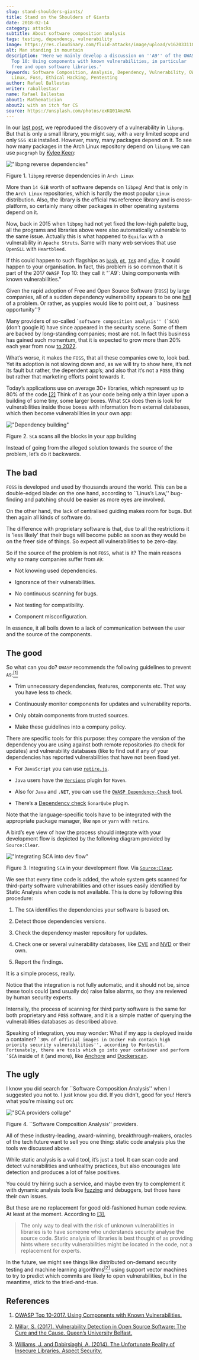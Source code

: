```yaml
---
slug: stand-shoulders-giants/
title: Stand on the Shoulders of Giants
date: 2018-02-14
category: attacks
subtitle: About software composition analysis
tags: testing, dependency, vulnerability
image: https://res.cloudinary.com/fluid-attacks/image/upload/v1620331101/blog/stand-shoulders-giants/cover_iiuzyx.webp
alt: Man standing in mountain
description: 'Here we mainly develop a discussion on ''A9'' of the OWASP
  Top 10: Using components with known vulnerabilities, in particular
  free and open software libraries.'
keywords: Software Composition, Analysis, Dependency, Vulnerability, OWASP,
  Linux, Foss, Ethical Hacking, Pentesting
author: Rafael Ballestas
writer: raballestasr
name: Rafael Ballestas
about1: Mathematician
about2: with an itch for CS
source: https://unsplash.com/photos/exKQ01AmzNA
---
```


In our [last post](../infinite-monkey-fuzzer/), we reproduced the
discovery of a vulnerability in `libpng`. But that is only a small
library, you might say, with a very limited scope and only `556 KiB`
installed. However, many, many packages depend on it. To see how many
packages in the Arch Linux repository depend on `libpng` we can use
`pacgraph` by [Kylee Keen](http://kmkeen.com/pacgraph/):

<div class="imgblock">

!["libpng reverse dependencies"](https://res.cloudinary.com/fluid-attacks/image/upload/c_scale,w_800/v1620331100/blog/stand-shoulders-giants/libpng-pacgraph_edml6c.webp)

<div class="title">

Figure 1. `libpng` reverse dependencies in `Arch Linux`

</div>

</div>

More than `14 GiB` worth of software depends on `libpng`\! And that is
only in the `Arch Linux` repositories, which is hardly the most popular
`Linux` distribution. Also, the library is the official `PNG` reference
library and is cross-platform, so certainly many other packages in other
operating systems depend on it.

Now, back in 2015 when `libpng` had not yet fixed the low-high palette
bug, all the programs and libraries above were also automatically
vulnerable to the same issue. Actually this is what happened to
`Equifax` with a vulnerability in `Apache Struts`. Same with many web
services that use `OpenSLL` with `Heartbleed`.

If this could happen to such flagships as
[`bash`](https://www.gnu.org/software/bash/),
[`qt`](https://www.qt.io/),
[`TeX`](https://services.math.duke.edu/computing/tex/latex.html) and
[`xfce`](https://xfce.org/), it could happen to your organisation. In
fact, this problem is so common that it is part of the 2017 `OWASP` Top
10: they call it "\`A9\`: Using components with known vulnerabilities."

Given the rapid adoption of Free and Open Source Software (`FOSS`) by
large companies, all of a sudden dependency vulnerability appears to be
one [hell](https://en.wikipedia.org/wiki/Dependency_hell) of a problem.
Or rather, as yuppies would like to point out, a \`\`business
opportunity''?

Many providers of so-called `` `software composition analysis''
(`SCA ``) (don’t google it) have since appeared in the security scene.
Some of them are backed by long-standing companies; most are not. In
fact this business has gained such momentum, that it is expected to grow
more than 20% each year from now
[to 2022](https://www.prnewswire.com/news-releases/the-software-composition-analysis-market-is-expected-to-grow-from-usd-1540-million-in-2017-to-usd-3984-million-by-2022-at-a-compound-annual-growth-rate-cagr-of-209-300595028.html).

What’s worse, it makes the `FOSS`, that all these companies owe to, look
bad. Yet its adoption is not slowing down and, as we will try to show
here, it’s not its fault but rather, the dependent app’s; and also that
it’s not a `FOSS` thing but rather that marketing efforts point towards
it.

Today’s applications use on average 30+ libraries, which represent up to
80% of the code.[\[2\]](#r2) Think of it as your code being only a thin
layer upon a building of some tiny, some larger boxes. What `SCA` does
then is look for vulnerabilities inside those boxes with information
from external databases, which then become vulnerabilities in your own
app:

<div class="imgblock">

!["Dependency building"](https://res.cloudinary.com/fluid-attacks/image/upload/v1620331101/blog/stand-shoulders-giants/depvuln_ztp8tw.webp)

<div class="title">

Figure 2. `SCA` scans all the blocks in your app building

</div>

</div>

Instead of going from the alleged solution towards the source of the
problem, let’s do it backwards.

## The bad

`FOSS` is developed and used by thousands around the world. This can be
a double-edged blade: on the one hand, according to \`\`Linus’s Law,''
bug-finding and patching should be easier as more eyes are involved.

On the other hand, the lack of centralised guiding makes room for bugs.
But then again all kinds of software do.

The difference with proprietary software is that, due to all the
restrictions it is 'less likely' that their bugs will become public as
soon as they would be on the freer side of things. So expect all
vulnerabilities to be zero-day.

So if the source of the problem is not `FOSS`, what is it? The main
reasons why so many companies suffer from `A9`:

- Not knowing used dependencies.

- Ignorance of their vulnerabilities.

- No continuous scanning for bugs.

- Not testing for compatibility.

- Component misconfiguration.

In essence, it all boils down to a lack of communication between the
user and the source of the components.

## The good

So what can you do? `OWASP` recommends the following guidelines to
prevent `A9`:[<sup>\[1\]</sup>](#r1)

- Trim unnecessary dependencies, features, components etc. That way
  you have less to check.

- Continuously monitor components for updates and vulnerability
  reports.

- Only obtain components from trusted sources.

- Make these guidelines into a company policy.

There are specific tools for this purpose: they compare the version of
the dependency you are using against both remote repositories (to check
for updates) and vulnerability databases (like to find out if any of
your dependencies has reported vulnerabilities that have not been fixed
yet.

- For `JavaScript` you can use
  [`retire.js`](https://github.com/retirejs/retire.js/).

- `Java` users have the
  [`Versions`](http://www.mojohaus.org/versions-maven-plugin/) plugin
  for `Maven`.

- Also for `Java` and `.NET`, you can use the [`OWASP
  Dependency-Check`](https://www.owasp.org/index.php/OWASP_Dependency_Check)
  tool.

- There’s a [Dependency
  check](https://github.com/stevespringett/dependency-check-sonar-plugin/tree/master/examples/single-module-maven)
  `SonarQube` plugin.

Note that the language-specific tools have to be integrated with the
appropriate package manager, like `npm` or `yarn` with `retire`.

A bird’s eye view of how the process should integrate with your
development flow is depicted by the following diagram provided by
`Source:Clear`.

<div class="imgblock">

!["Integrating SCA into dev flow"](https://res.cloudinary.com/fluid-attacks/image/upload/v1620331100/blog/stand-shoulders-giants/source-clear-flow_uplizt.webp)

<div class="title">

Figure 3. Integrating `SCA` in your development flow. Via [`Source:Clear`](https://www.sourceclear.com/product/).

</div>

</div>

We see that every time code is added, the whole system gets scanned for
third-party software vulnerabilities and other issues easily identified
by Static Analysis when code is not available. This is done by following
this procedure:

1. The `SCA` identifies the dependencies your software is based on.

2. Detect those dependencies versions.

3. Check the dependency master repository for updates.

4. Check one or several vulnerability databases, like
    [CVE](https://cve.mitre.org/) and [NVD](https://nvd.nist.gov/) or
    their own.

5. Report the findings.

It is a simple process, really.

Notice that the integration is not fully automatic, and it should not
be, since these tools could (and usually do) raise false alarms, so they
are reviewed by human security experts.

Internally, the process of scanning for third party software is the same
for both proprietary and `FOSS` software, and it is a simple matter of
querying the vulnerabilities databases as described above.

Speaking of integration, you may wonder: What if my app is deployed
inside a container? `` `30% of official images in Docker Hub
contain high priority security vulnerabilities'',
according to Pentestit.
Fortunately, there are tools
which go into your container and
perform `SCA `` inside of it (and more), like
[Anchore](http://pentestit.com/anchore-open-source-container-inspection-analysis-system/)
and
[Dockerscan](http://pentestit.com/dockerscan-docker-security-analysis-suite/).

## The ugly

I know you did search for \`\`Software Composition Analysis'' when I
suggested you not to. I just know you did. If you didn’t, good for you\!
Here’s what you’re missing out on:

<div class="imgblock">

!["SCA providers collage"](https://res.cloudinary.com/fluid-attacks/image/upload/v1620331099/blog/stand-shoulders-giants/marketing-hype_pedyr7.webp)

<div class="title">

Figure 4. ``Software Composition Analysis'' providers.

</div>

</div>

All of these industry-leading, award-winning, breakthrough-makers,
oracles of the tech future want to sell you one thing: static code
analysis plus the tools we discussed above.

While static analysis is a valid tool, it’s just a tool. It can scan
code and detect vulnerabilities and unhealthy practices, but also
encourages late detection and produces a lot of false positives.

You could try hiring such a service, and maybe even try to complement it
with dynamic analysis tools like [fuzzing](../infinite-monkey-fuzzer/)
and debuggers, but those have their own issues.

But these are no replacement for good old-fashioned human code review.
At least at the moment. According to [\[3\]](#r3%20),

> The only way to deal with the risk of unknown vulnerabilities in
> libraries is to have someone who understands security analyse the
> source code. Static analysis of libraries is best thought of as
> providing hints where security vulnerabilities might be located in the
> code, not a replacement for experts.

In the future, we might see things like distributed on-demand security
testing and machine learning algorithms[<sup>\[2\]</sup>](#r2%20) using
support vector machines to try to predict which commits are likely to
open vulnerabilities, but in the meantime, stick to the tried-and-true.

## References

1. [OWASP Top 10-2017. Using Components with Known
    Vulnerabilities.](https://www.owasp.org/index.php/Top_10-2017_A9-Using_Components_with_Known_Vulnerabilities)

2. [Millar, S. (2017). Vulnerability Detection in Open Source Software:
    The Cure and the Cause. Queen’s University
    Belfast.](https://pure.qub.ac.uk/portal/en/publications/vulnerability-detection-in-open-source-software-the-cure-and-the-cause\(94ec148c-80e4-448e-a267-c9ffb992b285\).html)

3. [Williams, J. and Dabirsiaghi, A. (2014). The Unfortunate Reality of
    Insecure Libraries. Aspect
    Security.](https://www.contrastsecurity.com/the-unfortunate-reality-of-insecure-libraries)
